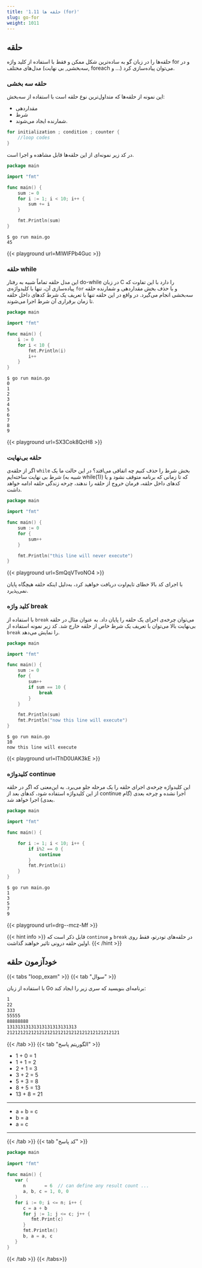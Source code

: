 ```yaml
---
title: '1.11 حلقه ها (for)'
slug: go-for
weight: 1011
---
```


## حلقه
حلقه‌ها را در زبان گو به ساده‌ترین شکل ممکن و فقط با استفاده از کلید واژه for و در مدل‌های مختلف (سه‌بخشی, بی نهایت, foreach و ...) می‌توان پیاده‌سازی کرد.

### حلقه سه بخشی
این نمونه از حلقه‌ها که متداول‌ترین نوع حلقه است با استفاده از سه‌بخش: 
- مقداردهی 
- شرط
- شمارنده
ایجاد می‌شوند.
```go 
for initialization ; condition ; counter { 
	//loop codes 
} 
```
در کد زیر نمونه‌ای از این حلقه‌ها قابل مشاهده و اجرا است.
```go
package main

import "fmt"

func main() {
	sum := 0
	for i := 1; i < 10; i++ {
		sum += i
	}

	fmt.Println(sum)
}
```

```shell
$ go run main.go
45
```

{{< playground url=MIWIFPb4Guc >}}

### حلقه while
این مدل حلقه تماماً شبیه به رفتار do-while در زبان C را دارد با این تفاوت که پیاده‌سازی آن، تنها با کلیدواژه‌ی `for` و با حذف بخش مقداردهی و شمارنده حلقه سه‌بخشی انجام می‌گیرد. در واقع در این حلقه تنها با تعریف یک شرط کدهای داخل حلقه تا زمان برقراری آن شرط اجرا می‌شوند.

```go
package main

import "fmt"

func main() {
	i := 0
	for i < 10 {
		fmt.Println(i)
		i++
	}
}
```
```shell
$ go run main.go
0
1
2
3
4
5
6
7
8
9
```

{{< playground url=SX3Cok8QcH8 >}}


### حلقه بی‌نهایت
اگر از حلقه‌ی `while` بخش شرط را حذف کنیم چه اتفاقی می‌افتد؟ در این حالت ما یک شرط بی نهایت ساخته‌ایم (شبیه به while(1)) که تا زمانی‌ که برنامه متوقف نشود و یا کدهای داخل حلقه، فرمان خروج از حلقه را ندهند، چرخه زندگی حلقه ادامه خواهد داشت.

```go
package main

import "fmt"

func main() {
	sum := 0
	for {
		sum++
	}

	fmt.Println("this line will never execute")
}
```

{{< playground url=SmQqVTvoNO4 >}}

با اجرای کد بالا خطای تایم‌اوت دریافت خواهید کرد، به‌دلیل اینکه حلقه هیچگاه پایان نمی‌پذیرد.

### کلید واژه break
با استفاده از `break` می‌توان چرخه‌ی اجرای یک حلقه را پایان داد. به عنوان مثال در حلقه بی‌نهایت بالا می‌توان با تعریف یک شرط خاص از حلقه خارج شد. کد زیر نمونه استفاده از `break` را نمایش می‌دهد.

```go
package main

import "fmt"

func main() {
	sum := 0
	for {
		sum++
		if sum == 10 {
			break
		}
	}

	fmt.Println(sum)
	fmt.Println("now this line will execute")
}
```

```shell
$ go run main.go
10
now this line will execute
```

{{< playground url=IThD0UAK3kE >}}


### کلیدواژه continue 
این کلیدواژه چرخه‌ی اجرای حلقه را یک مرحله جلو می‌برد. به این‌معنی که اگر در حلقه از این کلیدواژه استفاده شود، کدهای بعد از continue اجرا نشده و چرخه بعدی (گام بعدی) اجرا خواهد شد.

```go
package main

import "fmt"

func main() {

	for i := 1; i < 10; i++ {
		if i%2 == 0 {
			continue
		}
		fmt.Println(i)
	}
}
```

```shell
$ go run main.go
1
3
5
7
9
```

{{< playground url=drg--mcz-Mf >}}


{{< hint info >}}
قابل ذکر است که `continue` و `break` در حلقه‌های تودرتو، فقط روی اولین حلقه درونی تاثیر خواهند گذاشت.
{{< /hint >}}

## خودآزمون حلقه
{{< tabs "loop_exam" >}}
{{< tab "سوال" >}}

با استفاده از زبان Go برنامه‌ای بنویسید که سری‌ زیر را ایجاد کند:
```bash
1
22
333
55555
88888888
13131313131313131313131313
212121212121212121212121212121212121212121
```
{{< /tab >}}
{{< tab "الگوریتم پاسخ" >}}
- ‍1 + 0 = 1
- 1 + 1 = 2
- 2 + 1 = 3
- 3 + 2 = 5
- 5 + 3 = 8
- 8 + 5 = 13
- 13 + 8 = 21

---
- a + b = c
- b = a
- a = c

---


{{< /tab >}}
{{< tab "کد پاسخ" >}}
```go
package main  
  
import "fmt"  
  
func main() {  
   var (  
      n       = 6  // can define any result count ...  
      a, b, c = 1, 0, 0  
   )  
   for i := 0; i <= n; i++ {  
      c = a + b  
      for j := 1; j <= c; j++ {  
         fmt.Print(c)  
      }  
      fmt.Println()  
      b, a = a, c  
   }  
}
```
{{< /tab >}}
{{< /tabs>}}

